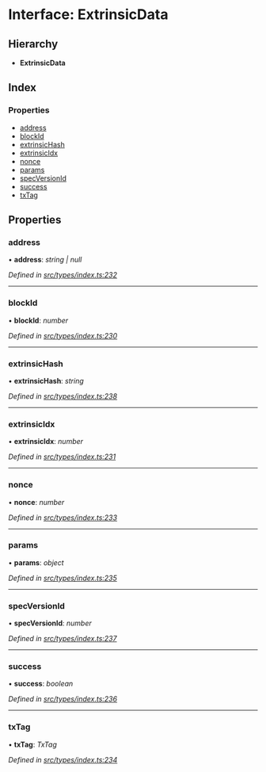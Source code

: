 # Interface: ExtrinsicData

## Hierarchy

* **ExtrinsicData**

## Index

### Properties

* [address](extrinsicdata.md#address)
* [blockId](extrinsicdata.md#blockid)
* [extrinsicHash](extrinsicdata.md#extrinsichash)
* [extrinsicIdx](extrinsicdata.md#extrinsicidx)
* [nonce](extrinsicdata.md#nonce)
* [params](extrinsicdata.md#params)
* [specVersionId](extrinsicdata.md#specversionid)
* [success](extrinsicdata.md#success)
* [txTag](extrinsicdata.md#txtag)

## Properties

###  address

• **address**: *string | null*

*Defined in [src/types/index.ts:232](https://github.com/PolymathNetwork/polymesh-sdk/blob/555a252/src/types/index.ts#L232)*

___

###  blockId

• **blockId**: *number*

*Defined in [src/types/index.ts:230](https://github.com/PolymathNetwork/polymesh-sdk/blob/555a252/src/types/index.ts#L230)*

___

###  extrinsicHash

• **extrinsicHash**: *string*

*Defined in [src/types/index.ts:238](https://github.com/PolymathNetwork/polymesh-sdk/blob/555a252/src/types/index.ts#L238)*

___

###  extrinsicIdx

• **extrinsicIdx**: *number*

*Defined in [src/types/index.ts:231](https://github.com/PolymathNetwork/polymesh-sdk/blob/555a252/src/types/index.ts#L231)*

___

###  nonce

• **nonce**: *number*

*Defined in [src/types/index.ts:233](https://github.com/PolymathNetwork/polymesh-sdk/blob/555a252/src/types/index.ts#L233)*

___

###  params

• **params**: *object*

*Defined in [src/types/index.ts:235](https://github.com/PolymathNetwork/polymesh-sdk/blob/555a252/src/types/index.ts#L235)*

___

###  specVersionId

• **specVersionId**: *number*

*Defined in [src/types/index.ts:237](https://github.com/PolymathNetwork/polymesh-sdk/blob/555a252/src/types/index.ts#L237)*

___

###  success

• **success**: *boolean*

*Defined in [src/types/index.ts:236](https://github.com/PolymathNetwork/polymesh-sdk/blob/555a252/src/types/index.ts#L236)*

___

###  txTag

• **txTag**: *TxTag*

*Defined in [src/types/index.ts:234](https://github.com/PolymathNetwork/polymesh-sdk/blob/555a252/src/types/index.ts#L234)*

